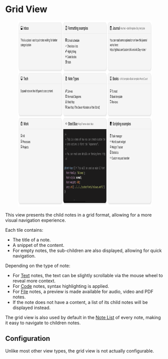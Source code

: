 # Grid View
<figure class="image"><img style="aspect-ratio:990/590;" src="Grid View_image.png" width="990" height="590"></figure>

This view presents the child notes in a grid format, allowing for a more visual navigation experience.

Each tile contains:

*   The title of a note.
*   A snippet of the content.
*   For empty notes, the sub-children are also displayed, allowing for quick navigation.

Depending on the type of note:

*   For <a class="reference-link" href="../Text.md">Text</a> notes, the text can be slightly scrollable via the mouse wheel to reveal more context.
*   For <a class="reference-link" href="../Code.md">Code</a> notes, syntax highlighting is applied.
*   For <a class="reference-link" href="../File.md">File</a> notes, a preview is made available for audio, video and PDF notes.
*   If the note does not have a content, a list of its child notes will be displayed instead.

The grid view is also used by default in the <a class="reference-link" href="../../Basic%20Concepts%20and%20Features/Notes/Note%20List.md">Note List</a> of every note, making it easy to navigate to children notes.

## Configuration

Unlike most other view types, the grid view is not actually configurable.